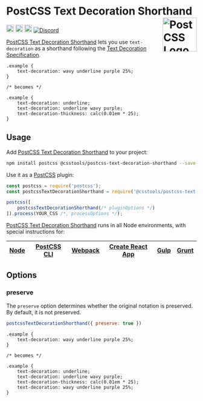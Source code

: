 # PostCSS Text Decoration Shorthand [<img src="https://postcss.github.io/postcss/logo.svg" alt="PostCSS Logo" width="90" height="90" align="right">][postcss]

[<img alt="npm version" src="https://img.shields.io/npm/v/@csstools/postcss-text-decoration-shorthand.svg" height="20">][npm-url] [<img alt="CSS Standard Status" src="https://cssdb.org/images/badges/TODO.svg" height="20">][css-url] [<img alt="Build Status" src="https://github.com/csstools/postcss-plugins/workflows/test/badge.svg" height="20">][cli-url] [<img alt="Discord" src="https://shields.io/badge/Discord-5865F2?logo=discord&logoColor=white">][discord]

[PostCSS Text Decoration Shorthand] lets you use `text-decoration` as a shorthand following the [Text Decoration Specification].

```pcss
.example {
	text-decoration: wavy underline purple 25%;
}

/* becomes */

.example {
	text-decoration: underline;
	text-decoration: underline wavy purple;
	text-decoration-thickness: calc(0.01em * 25);
}
```

## Usage

Add [PostCSS Text Decoration Shorthand] to your project:

```bash
npm install postcss @csstools/postcss-text-decoration-shorthand --save-dev
```

Use it as a [PostCSS] plugin:

```js
const postcss = require('postcss');
const postcssTextDecorationShorthand = require('@csstools/postcss-text-decoration-shorthand');

postcss([
	postcssTextDecorationShorthand(/* pluginOptions */)
]).process(YOUR_CSS /*, processOptions */);
```

[PostCSS Text Decoration Shorthand] runs in all Node environments, with special
instructions for:

| [Node](INSTALL.md#node) | [PostCSS CLI](INSTALL.md#postcss-cli) | [Webpack](INSTALL.md#webpack) | [Create React App](INSTALL.md#create-react-app) | [Gulp](INSTALL.md#gulp) | [Grunt](INSTALL.md#grunt) |
| --- | --- | --- | --- | --- | --- |

## Options

### preserve

The `preserve` option determines whether the original notation
is preserved. By default, it is not preserved.

```js
postcssTextDecorationShorthand({ preserve: true })
```

```pcss
.example {
	text-decoration: wavy underline purple 25%;
}

/* becomes */

.example {
	text-decoration: underline;
	text-decoration: underline wavy purple;
	text-decoration-thickness: calc(0.01em * 25);
	text-decoration: wavy underline purple 25%;
}
```

[cli-url]: https://github.com/csstools/postcss-plugins/actions/workflows/test.yml?query=workflow/test
[css-url]: https://cssdb.org/#TODO
[discord]: https://discord.gg/bUadyRwkJS
[npm-url]: https://www.npmjs.com/package/@csstools/postcss-text-decoration-shorthand

[Gulp PostCSS]: https://github.com/postcss/gulp-postcss
[Grunt PostCSS]: https://github.com/nDmitry/grunt-postcss
[PostCSS]: https://github.com/postcss/postcss
[PostCSS Loader]: https://github.com/postcss/postcss-loader
[PostCSS Text Decoration Shorthand]: https://github.com/csstools/postcss-plugins/tree/main/plugins/postcss-text-decoration-shorthand
[Text Decoration Specification]: https://drafts.csswg.org/css-text-decor-4/#text-decoration-property
